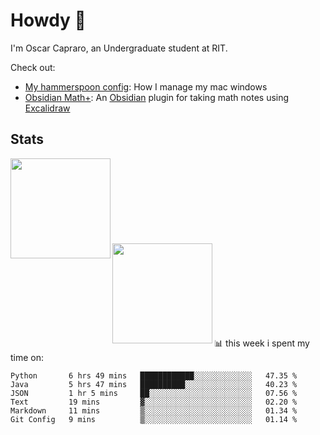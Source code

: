 # Howdy :wave:
I'm Oscar Capraro, an Undergraduate student at RIT.


Check out:
- [My hammerspoon config](https://github.com/ocapraro/.hammerspoon): How I manage my mac windows
- [Obsidian Math+](https://github.com/ocapraro/obsidian-math-plus): An [Obsidian](https://obsidian.md/) plugin for taking math notes using [Excalidraw](https://github.com/excalidraw/excalidraw)

## Stats

<div width="100%"><a href="https://github.com/anuraghazra/github-readme-stats">
<img align="left" height="160em" src="https://github-readme-stats.vercel.app/api?username=ocapraro&show_icons=true&theme=dark&count_private=true" />
<br><br><br><br><br><br><br><br>
<img align="left" height="160em" src="https://github-readme-stats.vercel.app/api/top-langs/?username=ocapraro&theme=dark&layout=compact&count_private=true" />
</a></div>

<br><br><br><br><br><br><br><br>
📊 this week i spent my time on:
<!--START_SECTION:waka-->

```text
Python       6 hrs 49 mins   ████████████░░░░░░░░░░░░░   47.35 %
Java         5 hrs 47 mins   ██████████░░░░░░░░░░░░░░░   40.23 %
JSON         1 hr 5 mins     ██░░░░░░░░░░░░░░░░░░░░░░░   07.56 %
Text         19 mins         ▓░░░░░░░░░░░░░░░░░░░░░░░░   02.20 %
Markdown     11 mins         ▒░░░░░░░░░░░░░░░░░░░░░░░░   01.34 %
Git Config   9 mins          ▒░░░░░░░░░░░░░░░░░░░░░░░░   01.14 %
```

<!--END_SECTION:waka-->

